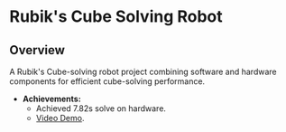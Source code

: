 # Rubik's Cube Solving Robot

## Overview

A Rubik's Cube-solving robot project combining software and hardware components for efficient cube-solving performance.

- **Achievements:**
  - Achieved 7.82s solve on hardware.
  - [Video Demo](https://youtu.be/ljCj2J3jsT0).
